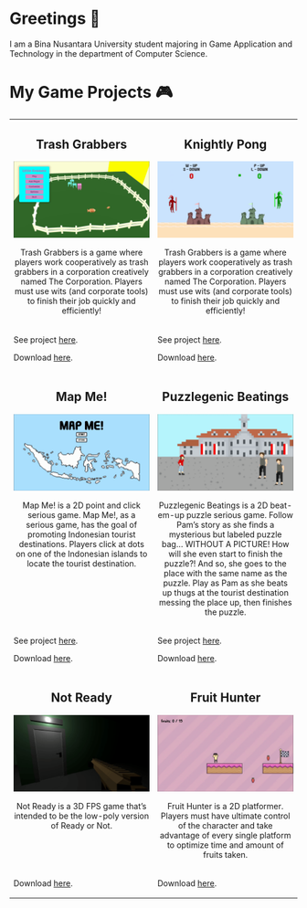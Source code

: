 # Greetings 👋
I am a Bina Nusantara University student majoring in Game Application and Technology in the department of Computer Science.

# My Game Projects 🎮
<div align="center">
  <table>
    <tr>
      <td width="50%" valign="top">
        <h2 align="center">Trash Grabbers</h2>
        <div align="center">
          <img src="Gifs/TrashGrabbers.gif"></img>
          <p>Trash Grabbers is a game where players work cooperatively as trash grabbers in a corporation creatively named The Corporation. Players must use wits (and corporate tools) to finish their job quickly and efficiently!</p>
        </div>
      </td>
      <td width="50%" valign="top">
        <h2 align="center">Knightly Pong</h2>
        <div align="center">
          <img src="Gifs/KnightlyPong.gif"></img>
          <p>Trash Grabbers is a game where players work cooperatively as trash grabbers in a corporation creatively named The Corporation. Players must use wits (and corporate tools) to finish their job quickly and efficiently!</p>
        </div>
      </td>
    <tr>
      <td width="50%" valign="top">
        <p>See project <a href="https://github.com/bibyru/Knightly-Pong/">here</a>.</p>
        <p>Download <a href="https://drive.google.com/file/d/1W3W-ZWMmpdBEkbuIAuTjcgoKlrYEAD4J/view?usp=drive_link">here</a>.</p>
      </td>
      <td width="50%" valign="top">
        <p>See project <a href="https://github.com/bibyru/Little-Grabbers/">here</a>.</p>
        <p>Download <a href="https://drive.google.com/file/d/1bzI4sNVcyxF5MP4SlaDXbE8GufNtKRNU/view?usp=drive_link">here</a>.</p>
      </td>
    </tr>
    <tr>
      <td width="50%" valign="top">
        <h2 align="center">Map Me!</h2>
        <div align="center">
          <img src="Gifs/MapMe.gif"></img>
          <p>Map Me! is a 2D point and click serious game. Map Me!, as a serious game, has the goal of promoting Indonesian tourist destinations. Players click at dots on one of the Indonesian islands to locate the tourist destination.</p>
        </div>
      </td>
      <td width="50%" valign="top">
        <h2 align="center">Puzzlegenic Beatings</h2>
        <div align="center">
          <img src="Gifs/PuzzlegenicBeatings.gif"></img>
          <p>Puzzlegenic Beatings is a 2D beat-em-up puzzle serious game. Follow Pam’s story as she finds a mysterious but labeled puzzle bag… WITHOUT A PICTURE! How will she even start to finish the puzzle?! And so, she goes to the place with the same name as the puzzle. Play as Pam as she beats up thugs at the tourist destination messing the place up, then finishes the puzzle.</p>
        </div>
      </td>
    </tr>
      <td width="50%" valign="top">
        <p>See project <a href="https://github.com/bibyru/map-me/">here</a>.</p>
        <p>Download <a href="https://drive.google.com/file/d/1B9J-vQRz8U3bqxgLN-w2LG2SSQwbhPXB/view?usp=drive_link">here</a>.</p>
      </td>
      <td width="50%" valign="top">
        <p>See project <a href="https://github.com/bibyru/Puzzlegenic-Beatings/">here</a>.</p>
        <p>Download <a href="https://drive.google.com/file/d/1YzoLHeXPfgZBqnKLEwyi3CKiMjcV_ZuE/view?usp=drive_link">here</a>.</p>
      </td>
    </tr>
    <tr>
      <td width="50%" valign="top">
        <h2 align="center">Not Ready</h2>
        <div align="center">
          <img src="Gifs/NotReady.gif"></img>
          <p>Not Ready is a 3D FPS game that’s intended to be the low-poly version of Ready or Not.</p>
        </div>
      </td>
      <td width="50%" valign="top">
        <h2 align="center">Fruit Hunter</h2>
        <div align="center">
          <img src="Gifs/FruitHunter.gif"></img>
          <p>Fruit Hunter is a 2D platformer. Players must have ultimate control of the character and take advantage of every single platform to optimize time and amount of fruits taken.</p>
        </div>
      </td>
    </tr>
      <td width="50%" valign="top">
        <p>Download <a href="https://drive.google.com/file/d/1OtwYoM3MMQ7o1h46ogavInZ71eAj2hpd/view?usp=drive_link">here</a>.</p>
      </td>
      <td width="50%" valign="top">
        <p>Download <a href="https://drive.google.com/file/d/19ChyNNeD2Bx9-849sNL_KdqG6j2dKO1x/view?usp=drive_link">here</a>.</p>
      </td>
    </tr>
  </table>
</div>


<!--
**bibyru/bibyru** is a ✨ _special_ ✨ repository because its `README.md` (this file) appears on your GitHub profile.

Here are some ideas to get you started:

- 🔭 I’m currently working on ...
- 🌱 I’m currently learning ...
- 👯 I’m looking to collaborate on ...
- 🤔 I’m looking for help with ...
- 💬 Ask me about ...
- 📫 How to reach me: ...
- 😄 Pronouns: ...
- ⚡ Fun fact: ...
-->
